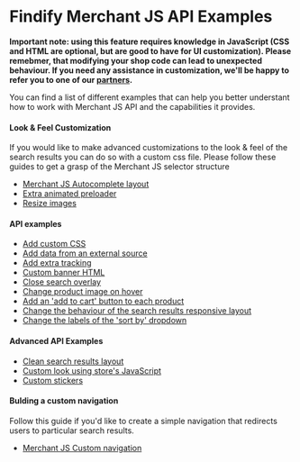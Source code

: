 # Findify Merchant JS API Examples 

__Important note: using this feature requires knowledge in JavaScript (CSS and HTML are optional, but are good to have for UI customization). Please remebmer, that modifying your shop code can lead to unexpected behaviour. If you need any assistance in customization, we'll be happy to refer you to one of our [partners](http://findify.io/partners/?utm_source=github_documentation&utm_medium=github_documentation&utm_campaign=github_documentation
).__

You can find a list of different examples that can help you better understant how to work with Merchant JS API and the capabilities it provides.

#### Look & Feel Customization
If you would like to make advanced customizations to the look & feel of the search results you can do so with a custom css file. Please follow these guides to get a grasp of the Merchant JS selector structure
* [Merchant JS Autocomplete layout](customization/autocomplete.scss)
* [Extra animated preloader](customization/preloader.md)
* [Resize images](customization/resizeImage.md)

#### API examples
* [Add custom CSS](addCustomCss.md)
* [Add data from an external source](addDataFromAnExternalSource.md)
* [Add extra tracking](addExtraTracking.md)
* [Custom banner HTML](customBannerHtml.md)
* [Close search overlay](closeSearchOverlay.md)
* [Change product image on hover](productImageOnHover.md)
* [Add an 'add to cart' button to each product](searchResultsProductAddToCart.md)
* [Change the behaviour of the search results responsive layout](searchResultsResponsiveLayout.md)
* [Change the labels of the 'sort by' dropdown](sortByLabels.md)

#### Advanced API Examples
* [Clean search results layout](use-cases/cleanSearchResultsLayout.md)
* [Custom look using store's JavaScript](use-cases/customLookUsingStoreJS.md)
* [Custom stickers](use-cases/customStickers.md)

#### Bulding a custom navigation
Follow this guide if you'd like to create a simple navigation that redirects users to particular search results.
* [Merchant JS Custom navigation](core/manualNavigation.md)
